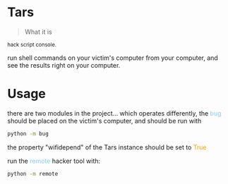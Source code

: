 # Tars

>  What it is

<small>hack script console.</small>

run shell commands on your victim's computer from your computer,
and see the results right on your computer.

# Usage
there are two modules in the project... which operates differently, the <span style="color: skyblue">bug</span> should be placed on the victim's computer, and should be run with

```bash
python -m bug
```

the property "wifidepend" of the Tars instance should be set to <span style="color: orange">True</span>

run the <span style="color: skyblue">remote</span> hacker tool with:
```bash
python -m remote
```
